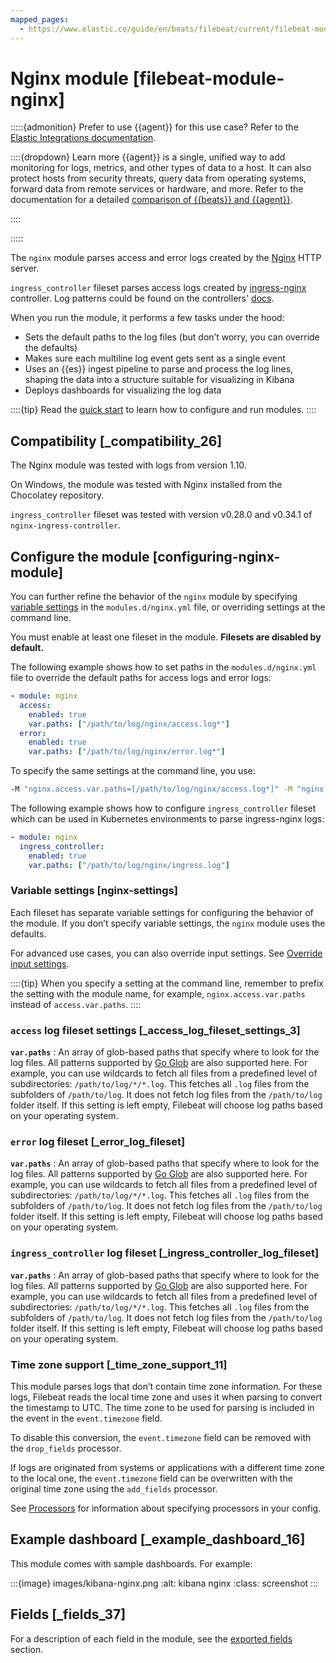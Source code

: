 ```yaml
---
mapped_pages:
  - https://www.elastic.co/guide/en/beats/filebeat/current/filebeat-module-nginx.html
---
```


# Nginx module [filebeat-module-nginx]

:::::{admonition} Prefer to use {{agent}} for this use case?
Refer to the [Elastic Integrations documentation](integration-docs://reference/nginx/index.md).

::::{dropdown} Learn more
{{agent}} is a single, unified way to add monitoring for logs, metrics, and other types of data to a host. It can also protect hosts from security threats, query data from operating systems, forward data from remote services or hardware, and more. Refer to the documentation for a detailed [comparison of {{beats}} and {{agent}}](docs-content://reference/fleet/index.md).

::::


:::::


The `nginx` module parses access and error logs created by the [Nginx](http://nginx.org/) HTTP server.

`ingress_controller` fileset parses access logs created by [ingress-nginx](https://github.com/kubernetes/ingress-nginx) controller. Log patterns could be found on the controllers' [docs](https://github.com/kubernetes/ingress-nginx/blob/nginx-0.28.0/docs/user-guide/nginx-configuration/log-format.md).

When you run the module, it performs a few tasks under the hood:

* Sets the default paths to the log files (but don’t worry, you can override the defaults)
* Makes sure each multiline log event gets sent as a single event
* Uses an {{es}} ingest pipeline to parse and process the log lines, shaping the data into a structure suitable for visualizing in Kibana
* Deploys dashboards for visualizing the log data

::::{tip}
Read the [quick start](/reference/filebeat/filebeat-installation-configuration.md) to learn how to configure and run modules.
::::



## Compatibility [_compatibility_26]

The Nginx module was tested with logs from version 1.10.

On Windows, the module was tested with Nginx installed from the Chocolatey repository.

`ingress_controller` fileset was tested with version v0.28.0 and v0.34.1 of `nginx-ingress-controller`.


## Configure the module [configuring-nginx-module]

You can further refine the behavior of the `nginx` module by specifying [variable settings](#nginx-settings) in the `modules.d/nginx.yml` file, or overriding settings at the command line.

You must enable at least one fileset in the module. **Filesets are disabled by default.**

The following example shows how to set paths in the `modules.d/nginx.yml` file to override the default paths for access logs and error logs:

```yaml
- module: nginx
  access:
    enabled: true
    var.paths: ["/path/to/log/nginx/access.log*"]
  error:
    enabled: true
    var.paths: ["/path/to/log/nginx/error.log*"]
```

To specify the same settings at the command line, you use:

```sh
-M "nginx.access.var.paths=[/path/to/log/nginx/access.log*]" -M "nginx.error.var.paths=[/path/to/log/nginx/error.log*]"
```

The following example shows how to configure `ingress_controller` fileset which can be used in Kubernetes environments to parse ingress-nginx logs:

```yaml
- module: nginx
  ingress_controller:
    enabled: true
    var.paths: ["/path/to/log/nginx/ingress.log"]
```


### Variable settings [nginx-settings]

Each fileset has separate variable settings for configuring the behavior of the module. If you don’t specify variable settings, the `nginx` module uses the defaults.

For advanced use cases, you can also override input settings. See [Override input settings](/reference/filebeat/advanced-settings.md).

::::{tip}
When you specify a setting at the command line, remember to prefix the setting with the module name, for example, `nginx.access.var.paths` instead of `access.var.paths`.
::::



### `access` log fileset settings [_access_log_fileset_settings_3]

**`var.paths`**
:   An array of glob-based paths that specify where to look for the log files. All patterns supported by [Go Glob](https://golang.org/pkg/path/filepath/#Glob) are also supported here. For example, you can use wildcards to fetch all files from a predefined level of subdirectories: `/path/to/log/*/*.log`. This fetches all `.log` files from the subfolders of `/path/to/log`. It does not fetch log files from the `/path/to/log` folder itself. If this setting is left empty, Filebeat will choose log paths based on your operating system.


### `error` log fileset [_error_log_fileset]

**`var.paths`**
:   An array of glob-based paths that specify where to look for the log files. All patterns supported by [Go Glob](https://golang.org/pkg/path/filepath/#Glob) are also supported here. For example, you can use wildcards to fetch all files from a predefined level of subdirectories: `/path/to/log/*/*.log`. This fetches all `.log` files from the subfolders of `/path/to/log`. It does not fetch log files from the `/path/to/log` folder itself. If this setting is left empty, Filebeat will choose log paths based on your operating system.


### `ingress_controller` log fileset [_ingress_controller_log_fileset]

**`var.paths`**
:   An array of glob-based paths that specify where to look for the log files. All patterns supported by [Go Glob](https://golang.org/pkg/path/filepath/#Glob) are also supported here. For example, you can use wildcards to fetch all files from a predefined level of subdirectories: `/path/to/log/*/*.log`. This fetches all `.log` files from the subfolders of `/path/to/log`. It does not fetch log files from the `/path/to/log` folder itself. If this setting is left empty, Filebeat will choose log paths based on your operating system.


### Time zone support [_time_zone_support_11]

This module parses logs that don’t contain time zone information. For these logs, Filebeat reads the local time zone and uses it when parsing to convert the timestamp to UTC. The time zone to be used for parsing is included in the event in the `event.timezone` field.

To disable this conversion, the `event.timezone` field can be removed with the `drop_fields` processor.

If logs are originated from systems or applications with a different time zone to the local one, the `event.timezone` field can be overwritten with the original time zone using the `add_fields` processor.

See [Processors](/reference/filebeat/filtering-enhancing-data.md) for information about specifying processors in your config.


## Example dashboard [_example_dashboard_16]

This module comes with sample dashboards. For example:

:::{image} images/kibana-nginx.png
:alt: kibana nginx
:class: screenshot
:::


## Fields [_fields_37]

For a description of each field in the module, see the [exported fields](/reference/filebeat/exported-fields-nginx.md) section.
